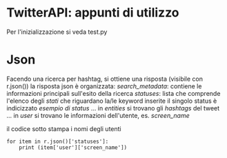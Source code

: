 # TwitterAPI: appunti di utilizzo
Per l'inizializzazione si veda test.py

# Json
Facendo una ricerca per hashtag, si ottiene una risposta (visibile con r.json())
la risposta json è organizzata:
_search_metadata_: contiene le informazioni principali sull'esito della ricerca
_statuses_: lista che comprende l'elenco degli _stati_ che riguardano la/le keyword inserite
            il singolo status è indicizzato
_esempio di status_
... in _entities_ si trovano gli _hashtags_ del tweet
... in _user_ si trovano le informazioni dell'utente, es. _screen_name_

il codice sotto stampa i nomi degli utenti
```
for item in r.json()['statuses']:
    print (item['user']['screen_name'])
```    